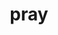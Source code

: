 ---
category: 4-letters
denotation: null
name: pray
reference_link: https://www.etymonline.com/word/pray
root_language: null
root_name: null
title: pray
type: free
word_sums:
- respelling: pray
  sum: 'Pray + '
---